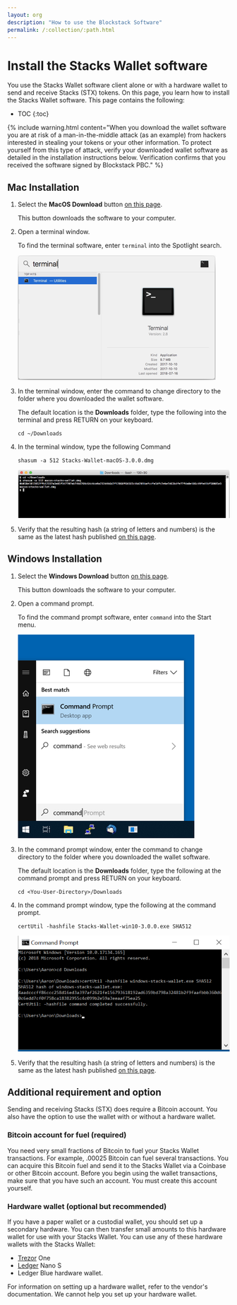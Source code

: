```yaml
---
layout: org
description: "How to use the Blockstack Software"
permalink: /:collection/:path.html
---
```

# Install the Stacks Wallet software

You use the Stacks Wallet software client alone or with a hardware wallet to send and receive Stacks (STX) tokens. On this page, you learn how to install the Stacks Wallet software. This page contains the following:

* TOC
{:toc}

{% include warning.html content="When you download the wallet software you are at risk of
a man-in-the-middle attack (as an example) from hackers interested in stealing
your tokens or your other information.  To protect yourself from this type of
attack, verify your downloaded wallet software as detailed in the installation
instructions below. Verification confirms that you received the software signed
by Blockstack PBC." %}


## Mac Installation

1. Select the **MacOS Download** button <a href="https://wallet.blockstack.org" target="\_blank">on this page</a>.

   This button downloads the software to your computer.

2. Open a terminal window.

   To find the terminal software, enter `terminal` into the Spotlight search.

   ![](images/mac-terminal.png)

3. In the terminal window, enter the command to change directory to the folder where you downloaded the wallet software.

   The default location is the **Downloads** folder, type the following into the terminal and press RETURN on your keyboard.

   ```
   cd ~/Downloads
   ```

4. In the terminal window, type the following Command

    ```
    shasum -a 512 Stacks-Wallet-macOS-3.0.0.dmg
    ```

    ![](images/mac-shasum.png)

5. Verify that the resulting hash (a string of letters and numbers) is the same as the latest hash published <a href="https://github.com/blockstack/stacks-wallet/releases" target="\_blank">on this page</a>.



## Windows Installation

1. Select the **Windows Download** button <a href="https://wallet.blockstack.org/" target="\_blank">on this page</a>.

   This button downloads the software to your computer.

2. Open a command prompt.

   To find the command prompt software, enter `command` into the Start menu.

   ![](images/windows-cmd.png)

3. In the command prompt window, enter the command to change directory to the folder where you downloaded the wallet software.

   The default location is the **Downloads** folder, type the following at the command prompt and press RETURN on your keyboard.

   ```
   cd <You-User-Directory>/Downloads
   ```

4. In the command prompt window, type the following at the command prompt.

    ```
    certUtil -hashfile Stacks-Wallet-win10-3.0.0.exe SHA512
    ```

    ![](images/windows-certutil.png)

5. Verify that the resulting hash (a string of letters and numbers) is the same as the latest hash published <a href="https://github.com/blockstack/stacks-wallet/releases" target="\_blank">on this page</a>.

## Additional requirement and option

Sending and receiving Stacks (STX) does require a Bitcoin account. You also have the option to use the wallet with or without a hardware wallet.  

### Bitcoin account for fuel (required)

You need very small fractions of Bitcoin to fuel your Stacks Wallet transactions. For example, .00025 Bitcoin can fuel several transactions. You can acquire this Bitcoin fuel and send it to the Stacks Wallet via a Coinbase or other Bitcoin account. Before you begin using the wallet transactions, make sure that you have such an account. You must create this account yourself.

### Hardware wallet (optional but recommended)

If you have a paper wallet or a custodial wallet, you should set up a secondary hardware. You can then transfer small amounts to this hardware wallet for use with your Stacks Wallet. You can use any of these hardware wallets with the Stacks Wallet:

* <a href="https://trezor.io/" target="\_blank">Trezor</a> One
* <a href="https://www.ledger.com/" target="\_blank">Ledger</a> Nano S
* Ledger Blue hardware wallet.

For information on setting up a hardware wallet, refer to the vendor's
documentation. We cannot help you set up your hardware wallet.



